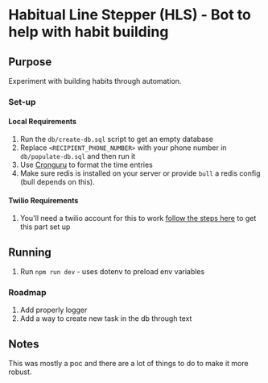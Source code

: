 # Habitual Line Stepper (HLS) - Bot to help with habit building

## Purpose

Experiment with building habits through automation.

### Set-up

#### Local Requirements

1. Run the `db/create-db.sql` script to get an empty database
2. Replace `<RECIPIENT_PHONE_NUMBER>` with your phone number in `db/populate-db.sql` and then run it
3. Use [Cronguru](https://crontab.guru/) to format the time entries
4. Make sure redis is installed on your server or provide `bull` a redis config (bull depends on this).

#### Twilio Requirements

1. You'll need a twilio account for this to work [follow the steps here](https://www.twilio.com/docs/sms/tutorials/how-to-send-sms-messages-node-js#send-an-sms-message-in-node-via-the-rest-api) to get this part set up

## Running

1. Run `npm run dev` - uses dotenv to preload env variables

### Roadmap

1. Add properly logger
2. Add a way to create new task in the db through text

## Notes

This was mostly a poc and there are a lot of things to do to make it more robust.
